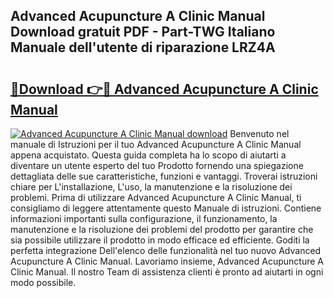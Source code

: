 ## Advanced Acupuncture A Clinic Manual Download gratuit PDF - Part-TWG Italiano Manuale dell'utente di riparazione LRZ4A

# <h2><a href="http://dfcx2io.blite.top/?on=Advanced+Acupuncture+A+Clinic+Manual">🔗Download 👉🔴 Advanced Acupuncture A Clinic Manual</a></h2>

[![Advanced Acupuncture A Clinic Manual download](https://i.imgur.com/lujVjoI.png)](http://dfcx2io.blite.top/?on=Advanced+Acupuncture+A+Clinic+Manual)
Benvenuto nel manuale di Istruzioni per il tuo Advanced Acupuncture A Clinic Manual appena acquistato. Questa guida completa ha lo scopo di aiutarti a diventare un utente esperto del tuo Prodotto fornendo una spiegazione dettagliata delle sue caratteristiche, funzioni e vantaggi. Troverai istruzioni chiare per L'installazione, L'uso, la manutenzione e la risoluzione dei problemi. Prima di utilizzare Advanced Acupuncture A Clinic Manual, ti consigliamo di leggere attentamente questo Manuale di istruzioni. Contiene informazioni importanti sulla configurazione, il funzionamento, la manutenzione e la risoluzione dei problemi del prodotto per garantire che sia possibile utilizzare il prodotto in modo efficace ed efficiente. Goditi la perfetta integrazione Dell'elenco delle funzionalità nel tuo nuovo Advanced Acupuncture A Clinic Manual. Lavoriamo insieme, Advanced Acupuncture A Clinic Manual. Il nostro Team di assistenza clienti è pronto ad aiutarti in ogni modo possibile.
